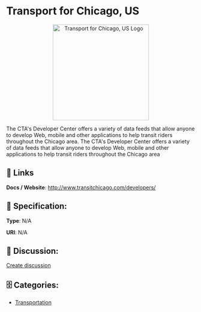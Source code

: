 # Transport for Chicago, US
<p align="center">
    <img width="256" src="https://raw.githubusercontent.com/apis-list/apis-list/main/apis/transport-for-chicago-us/logo_256x256.png" alt="Transport for Chicago, US Logo"/>
</p>

The CTA's Developer Center offers a variety of data feeds that allow anyone to develop Web, mobile and other applications to help transit riders throughout the Chicago area.  The CTA's Developer Center offers a variety of data feeds that allow anyone to develop Web, mobile and other applications to help transit riders throughout the Chicago area

##  🔗 Links
**Docs / Website**: http://www.transitchicago.com/developers/

## 🧬 Specification:
**Type**: N/A

**URI**: N/A

## 💬 Discussion:
[Create discussion](https://github.com/apis-list/apis-list/discussions/new)

## 🗄️ Categories:
- [Transportation](https://github.com/apis-list/apis-list#transportation)



